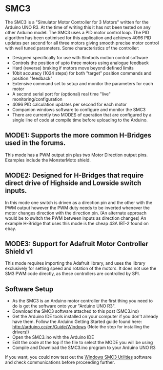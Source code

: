 # SMC3

The SMC3 is a "Simulator Motor Controller for 3 Motors" written for the Arduino UNO R3. At the time of writing this it has not 
been tested on any other Arduino model. The SMC3 uses a PID motor control loop. The PID algorithm has been optimised for this
application and achieves 4096 PID updates per second for all three motors giving smooth precise motor control with well tuned
parameters. Some characteristics of the controller:

- Designed specifically for use with Simtools motion control software
- Controls the position of upto three motors using analogue feedback
- Hard (reverse) braking if motors move beyond defined limits
- 10bit accuracy (1024 steps) for both "target" position commands and position "feedback"
- Extensive command set to setup and monitor the parameters for each motor
- A second serial port for (optional) real time "live" monitoring/configuration
- 4096 PID calculation updates per second for each motor
- Companion windows software to configure and monitor the SMC3
- There are currently two MODES of operation that are configured by a single line of code at compile time before uploading to the Arduino.

## MODE1: Supports the more common H-Bridges used in the forums.
This mode has a PWM output pin plus two Motor Direction output pins.
Examples include the MonsterMoto shield.

## MODE2: Designed for H-Bridges that require direct drive of Highside and Lowside switch inputs.
In this mode one switch is driven as a direction pin and the other with the PWM output however
the PWM duty needs to be inverted whenever the motor changes direction with the direction pin.
(An alternate approach would be to switch the PWM between inputs as direction changes)
An example H-Bridge that uses this mode is the cheap 43A IBT-2 found on ebay.

## MODE3: Support for Adafruit Motor Controller Shield v1
This mode requires importing the Adafruit library, and uses the library exclusively for setting
speed and rotation of the motors.  It does not use the SM3 PWM code directly, as these controllers
are controlled by SPI.

## Software Setup

- As the SMC3 is an Arduino motor controller the first thing you need to do is get the software onto your "Arduino UNO R3".
- Download the SMC3 software attached to this post (SMC3.ino)
- Get the Arduino IDE tools installed on your computer if you don't already have them. Follow the Arduino Getting Started
  guide found here: http://arduino.cc/en/Guide/Windows (Note the step for installing the drivers!)
- Open the SMC3.ino with the Arduino IDE
- Edit the code at the top if the file to select the MODE you will be using
- Compile and Download the SMC3.ino program to your Arduino UNO R3

If you want, you could now test out the [Windows SMC3 Utilities](http://github.com/SimulatorMotorController/SMC3Utils) software and check communications before proceeding further.
